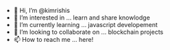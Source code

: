- 👋 Hi, I’m @kimrishis
- 👀 I’m interested in ... learn and share knowlodge
- 🌱 I’m currently learning ... javascript developement
- 💞️ I’m looking to collaborate on ... blockchain projects
- 📫 How to reach me ... here!

<!---
kimrishis/kimrishis is a ✨ special ✨ repository because its `README.md` (this file) appears on your GitHub profile.
You can click the Preview link to take a look at your changes.
--->
